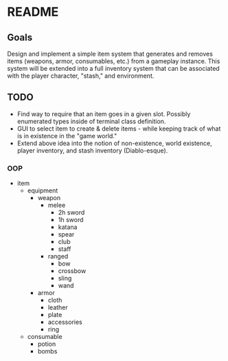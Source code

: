 # README

## Goals
Design and implement a simple item system that generates and removes items (weapons, armor, consumables, etc.) from a gameplay instance. This system will be extended into a full inventory system that can be associated with the player character, "stash," and environment.

## TODO
* Find way to require that an item goes in a given slot. Possibly enumerated types inside of terminal class definition.
* GUI to select item to create & delete items - while keeping track of what is in existence in the "game world."
* Extend above idea into the notion of non-existence, world existence, player inventory, and stash inventory (Diablo-esque).

### OOP

* item
    * equipment
        * weapon
            * melee  
                * 2h sword  
                * 1h sword  
                * katana  
                * spear  
                * club  
                * staff  
            * ranged  
                * bow  
                * crossbow  
                * sling  
                * wand  
        * armor  
            * cloth  
            * leather  
            * plate  
            * accessories  
            * ring  
    * consumable  
        * potion  
        * bombs  